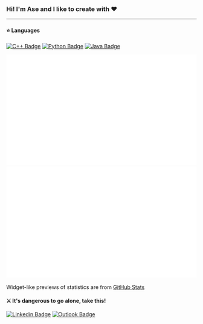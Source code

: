 ### Hi! I'm Ase and I like to create with ❤️

___

#### ⭐ Languages

[![C++ Badge](https://img.shields.io/badge/c++%20-%2300599C.svg?&style=for-the-badge&logo=c%2B%2B&logoColor=white)]() 
[![Python Badge](https://img.shields.io/badge/python%20-%2314354C.svg?&style=for-the-badge&logo=python&logoColor=white)]() 
[![Java Badge](https://img.shields.io/badge/java-%23ED8B00.svg?&style=for-the-badge&logo=java&logoColor=white)]() 

<a href="https://github.com/IrishMorales/github-stats">
<img src="https://github.com/IrishMorales/github-stats/blob/master/generated/overview.svg#gh-dark-mode-only" />
<img src="https://github.com/IrishMorales/github-stats/blob/master/generated/languages.svg#gh-dark-mode-only" />
</a>

Widget-like previews of statistics are from [GitHub Stats](https://github.com/jstrieb/github-stats)

#### ⚔️ It's dangerous to go alone, take this!

[![Linkedin Badge](https://img.shields.io/badge/IrishMorales-%230077B5.svg?&style=for-the-badge&logo=linkedin&logoColor=white)](https://www.linkedin.com/in/irish-danielle-morales/) [![Outlook Badge](https://img.shields.io/badge/IrishDMorales@Outlook.com-2D8CFF?logo=microsoft-outlook&logoColor=white&style=for-the-badge)](mailto:irishdmorales@outlook.com)
